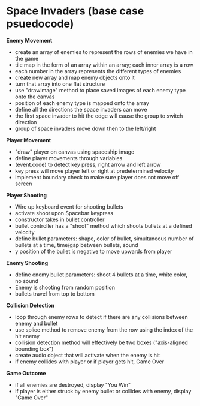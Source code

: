 # Space Invaders (base case psuedocode)

**Enemy Movement**
- create an array of enemies to represent the rows of enemies we have in the game
- tile map in the form of an array within an array; each inner array is a row 
- each number in the array represents the different types of enemies 
- create new array and map enemy objects onto it
- turn that array into one flat structure
- use "drawimage" method to place saved images of each enemy type onto the canvas
- position of each enemy type is mapped onto the array
- define all the directions the space invaders can move
- the first space invader to hit the edge will cause the group to switch direction
- group of space invaders move down then to the left/right

**Player Movement**
- "draw" player on canvas using spaceship image
- define player movements through variables
- (event.code) to detect key press, right arrow and left arrow
- key press will move player left or right at predetermined velocity
- implement boundary check to make sure player does not move off screen

**Player Shooting** 
- Wire up keyboard event for shooting bullets
- activate shoot upon Spacebar keypress
- constructor takes in bullet controller
- bullet controller has a "shoot" method which shoots bullets at a defined velocity
- define bullet parameters: shape, color of bullet, simultaneous number of bullets at a time, 
 time/gap between bullets,  sound
- y position of the bullet is negative to move upwards from player

**Enemy Shooting**
- define enemy bullet parameters: shoot 4 bullets at a time, white color, no sound
- Enemy is shooting from random position
- bullets travel from top to bottom

**Collision Detection**
- loop through enemy rows to detect if there are any collisions between enemy and bullet
- use splice method to remove enemy from the row using the index of the hit enemy
- collision detection method will effectively be two boxes ("axis-aligned bounding box")
- create audio object that will activate when the enemy is hit
- if enemy collides with player or if player gets hit, Game Over

**Game Outcome**
- if all enemies are destroyed, display "You Win"
- if player is either struck by enemy bullet or collides with enemy, display "Game Over"
